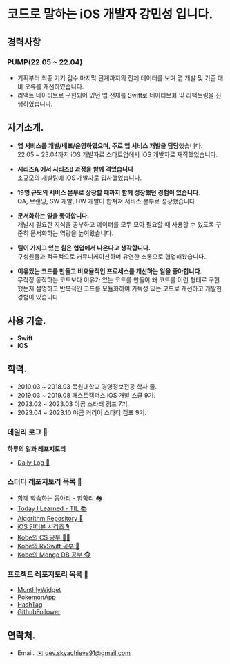 # 코드로 말하는 iOS 개발자 강민성 입니다.

## 경력사항

### PUMP(22.05 ~ 22.04)
- 기획부터 최종 기기 검수 마지막 단계까지의 전체 데이터를 보며 앱 개발 및 기존 대비 오류를 개선하였습니다.
- 리액트 네이티브로 구현되어 있던 앱 전체를 Swift로 네이티브화 및 리팩토링을 진행하였습니다.

## 자기소개.
- **앱 서비스를 개발/배포/운영하였으며, 주로 앱 서비스 개발을 담당**했습니다.</br>
22.05 ~ 23.04까지 iOS 개발자로 스타트업에서 iOS 개발자로 재직했었습니다.

- **시리즈A 에서 시리즈B 과정을 함께 겪었습니다**</br>
소규모의 개발팀에 iOS 개발자로 입사했었습니다.

- **19명 규모의 서비스 본부로 상장할 때까지 함께 성장했던 경험이 있습니다.**</br>
QA, 브랜딩, SW 개발, HW 개발이 합쳐져 서비스 본부로 성장했습니다.


- **문서화하는 일을 좋아합니다.**</br>
개발시 필요한 지식을 공부하고 데이터를 모두 모아 필요할 때 사용할 수 있도록 꾸준히 문서화하는 역량을 높여왔습니다.</br>

- **팀이 가지고 있는 힘은 협업에서 나온다고 생각합니다.**</br>
구성원들과 적극적으로 커뮤니케이션하며 유연한 소통으로 협업해왔습니다.


- **이유있는 코드를 만들고 비효율적인 프로세스를 개선하는 일을 좋아합니다.**</br>
무작정 동작하는 코드보다 이유가 있는 코드를 만들어 왜 코드를 이런 형태로 구현했는지 설명하고
반복적인 코드를 모듈화하여 가독성 있는 코드로 개선하고 개발한 경험이 있습니다.

## 사용 기술.
- **Swift**
- **iOS**

## 학력.
- 2010.03 ~ 2018.03 목원대학교 경영정보전공 학사 졸.
- 2019.03 ~ 2019.08 패스트캠퍼스 iOS 개발 스쿨 9기.
- 2023.02 ~ 2023.03 야곰 스타터 캠프 7기.
- 2023.04 ~ 2023.10 야곰 커리어 스타터 캠프 9기.

### 데일리 로그 📓
**하루의 일과 레포지토리**
- [Daily Log 📓](https://github.com/devKobe24/DailyLog_Kobe)

### 스터디 레포지토리 목록 🏀
- [함께 학습하는 동아리 - 함학리 🏘️](https://github.com/devKobe24/HamHakRi)
- [Today I Learned - TIL 📚](https://github.com/devKobe24/TIL)
- [Algorithm Repository 🧩](https://github.com/devKobe24/algorithm)
- [iOS 인터뷰 시리즈 🎙️](https://github.com/devKobe24/iOS-Interview)
- [Kobe의 CS 공부 🧑‍💻](https://github.com/devKobe24/CS)
- [Kobe의 RxSwift 공부 🐉](https://github.com/devKobe24/RxSwift-Study)
- [Kobe의 Mongo DB 공부 🐵](https://github.com/devKobe24/MongoDB-Study)

### 프로젝트 레포지토리 목록 🏀
- [MonthlyWidget](https://github.com/devKobe24/MonthlyWidget)
- [PokemonApp](https://github.com/devKobe24/pokemonApp)
- [HashTag](https://github.com/devKobe24/hashtag/tree/main)
- [GithubFollower](https://github.com/devKobe24/GithubFollower)

## 연락처.
- Email. ✉️ dev.skyachieve91@gmail.com
